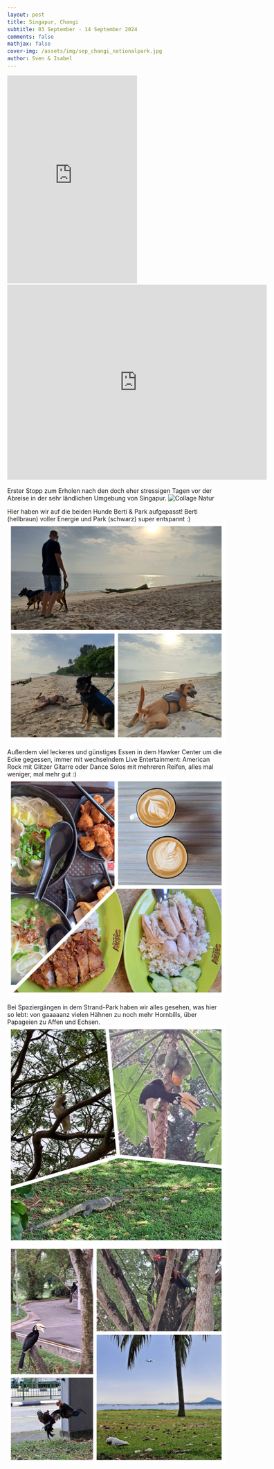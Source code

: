 ```yaml
---
layout: post
title: Singapur, Changi
subtitle: 03 September - 14 September 2024
comments: false
mathjax: false
cover-img: /assets/img/sep_changi_nationalpark.jpg
author: Sven & Isabel
---
```


<iframe src="https://www.google.com/maps/d/u/0/embed?mid=13zi9ay51vJIYqb_ZEIlbT3RmtqF5ucs&ehbc=2E312F width="640" height="480" frameborder="0" style="border:0" allowfullscreen></iframe>

<iframe src="https://www.google.com/maps/embed?pb=!1m18!1m12!1m3!1d306141.380212437!2d126.3453416664724!3d33.3711157139061!2m3!1f0!2f0!3f0!3m2!1i1024!2i768!4f13.1!3m3!1m2!1s0x350ce3544cc84045%3A0x66bc36d2981ebf31!2sJeju-do%2C+South+Korea!5e0!3m2!1sen!2sus!4v1473136714592" width="600" height="450" frameborder="0" style="border:0" allowfullscreen></iframe>

Erster Stopp zum Erholen nach den doch eher stressigen Tagen vor der Abreise in der sehr ländlichen Umgebung von Singapur.
![Collage Natur](/assets/img/sep_collage_changi_nature.JPG)

Hier haben wir auf die beiden Hunde Berti & Park aufgepasst! Berti (hellbraun) voller Energie und Park (schwarz) super entspannt :)  
![Collage Hunde](/assets/img/sep_collage_changi_dogs.JPG)

Außerdem viel leckeres und günstiges Essen in dem Hawker Center um die Ecke gegessen, immer mit wechselndem Live Entertainment: American Rock mit Glitzer Gitarre oder Dance Solos mit mehreren Reifen, alles mal weniger, mal mehr gut :)
![Collage Essen](/assets/img/sep_collage_changi_food.JPG)

Bei Spaziergängen in dem Strand-Park haben wir alles gesehen, was hier so lebt: von gaaaaanz vielen Hähnen zu noch mehr Hornbills, über Papageien zu Affen und Echsen. 
![Collage Tiere](/assets/img/sep_collage_changi_animals.JPG)
![Collage Vögel](/assets/img/sep_collage_changi_birds.JPG)

